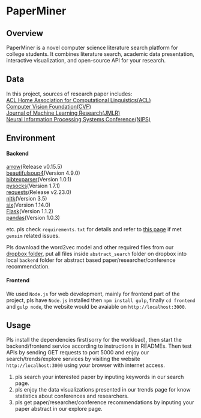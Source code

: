 # PaperMiner

## Overview
PaperMiner is a novel computer science literature search platform for college students. It combines literature search, academic data presentation, interactive visualization, and open-source API for your research.

## Data
In this project, sources of research paper includes:  
[ACL Home Association for Computational Linguistics(ACL)](https://www.aclweb.org/portal/)   
[Computer Vision Foundation(CVF)](http://openaccess.thecvf.com/menu.py)   
[Journal of Machine Learning Research(JMLR)](http://www.jmlr.org)  
[Neural Information Processing Systems Conference(NIPS)](https://papers.nips.cc)  

## Environment

#### Backend
[arrow](https://arrow.readthedocs.io/en/latest/#installation)(Release v0.15.5)  
[beautifulsoup4](https://pypi.org/project/beautifulsoup4/)(Version 4.9.0)  
[bibtexparser](https://bibtexparser.readthedocs.io/en/master/)(Version 1.0.1)  
[pysocks](https://pypi.org/project/PySocks/)(Version 1.7.1)  
[requests](https://requests.readthedocs.io/en/master/)(Release v2.23.0)  
[nltk](https://www.nltk.org)(Version 3.5)  
[six](https://pypi.org/project/six/)(Version 1.14.0)  
[Flask](https://github.com/pallets/flask)(Version 1.1.2)  
[pandas](https://pandas.pydata.org)(Version 1.0.3)

etc. pls check `requirements.txt` for details and refer to [this page](https://github.com/RaRe-Technologies/gensim/issues/1375) if met `gensim` related issues.

Pls download the word2vec model and other required files from our [dropbox folder](https://www.dropbox.com/sh/v605veaawb4ngey/AABRGVeoLXk41xP009oeVqzPa?dl=0), put all files inside `abstract_search` folder on dropbox into local `backend` folder for abstract based paper/researcher/conference recommendation.

#### Frontend

We used `Node.js` for web development, mainly for frontend part of the project, pls have `Node.js` installed then `npm install gulp`, finally `cd frontend` and `gulp node`, the website would be avaiable on `http://localhost:3000`.

## Usage

Pls install the dependencies first(sorry for the workload), then start the backend/frontend service according to instructions in READMEs. Then test APIs by sending GET requests to port 5000 and enjoy our search/trends/explore services by visiting the website `http://localhost:3000` using your browser with internet access.

1. pls search your interested paper by inputing keywords in our search page.
2. pls enjoy the data visualizations presented in our trends page for know statistics about conferences and researchers.
3. pls get paper/researcher/conference recommendations by inputing your paper abstract in our explore page.